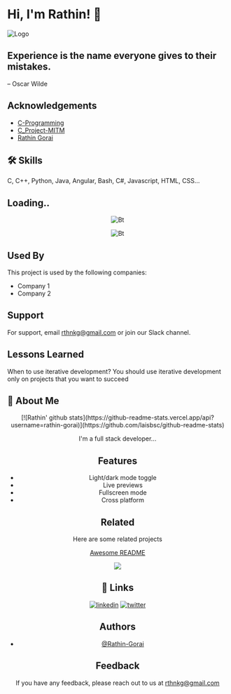
# Hi, I'm Rathin! 👋

  
![Logo](https://i.cdn.turner.com/money/technology/superhero-hackers/confessions-of-a-hacktivist/media/animated-gifs/hacktivist_scn03_120315.gif)

    
## Experience is the name everyone gives to their mistakes.

– Oscar Wilde


## Acknowledgements

 - [C-Programming](https://github.com/Rathin-Gorai/C-Programming)
 - [C_Project-MITM](https://github.com/Rathin-Gorai/C_Project_MITM)
 - [Rathin Gorai](https://github.com/Rathin-Gorai)

  
## 🛠 Skills
C, C++, Python, Java, Angular, Bash, C#, Javascript, HTML, CSS...

  
## Loading..


<p align="center"><img src="https://i.imgur.com/NnVSoQT.gif" alt="Bt">
 <p align="center"><img src="https://user-images.githubusercontent.com/49580304/110318584-81067880-7fc2-11eb-8391-152d308e7f2b.gif" alt="Bt">
   
  
## Used By

This project is used by the following companies:

- Company 1
- Company 2

  
## Support

For support, email rthnkg@gmail.com or join our Slack channel.

  
## Lessons Learned

When to use iterative development? You should use iterative development only on projects that you want to succeed
## 🚀 About Me
   
<center>
[![Rathin' github stats](https://github-readme-stats.vercel.app/api?username=rathin-gorai)](https://github.com/laisbsc/github-readme-stats)

I'm a full stack developer...



## Features

- Light/dark mode toggle
- Live previews
- Fullscreen mode
- Cross platform

  
## Related

Here are some related projects

[Awesome README](https://github.com/matiassingers/awesome-readme)

![](https://komarev.com/ghpvc/?username=your-github-rathin-gorai)

  
## 🔗 Links
[![linkedin](https://img.shields.io/badge/linkedin-0A66C2?style=for-the-badge&logo=linkedin&logoColor=white)](https://www.linkedin.com/in/rathin-gorai-6a9550198/)
[![twitter](https://img.shields.io/badge/twitter-1DA1F2?style=for-the-badge&logo=twitter&logoColor=white)](https://twitter.com/rathin_gorai)
## Authors

- [@Rathin-Gorai](https://github.com/Rathin-Gorai)

  
## Feedback
 
If you have any feedback, please reach out to us at rthnkg@gmail.com

  

